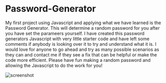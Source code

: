 # Password-Generator

   My first project using Javascript and applying what we have learned is the Password Generator. This will determine a random password for you after you have set the parameers yourself. I have created this password generators Javascript with very little starter code and have left some comments if anybody is looking over it to try and understand what it is. I would love for anyone to go ahead and try as many possible scenarios as they can and contact me if they see a fix that can be helpful or make the code more efficient. Please have fun making a random password and allowing the Javascript to do the work for you!

  
  ![screenshot](https://user-images.githubusercontent.com/114556506/213348209-b3a9869a-a30b-4477-8c97-0932d78c84e4.png)

